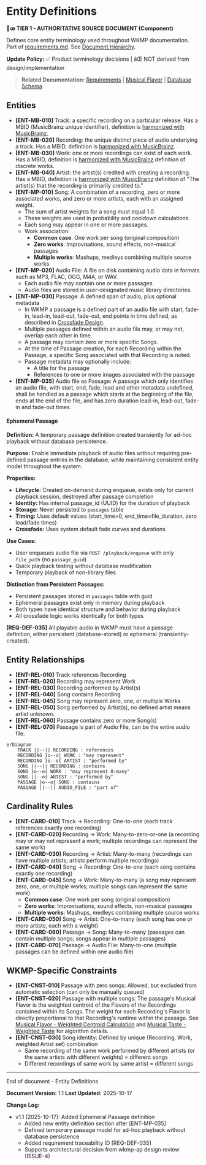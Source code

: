 ﻿# Entity Definitions

**📝œ TIER 1 - AUTHORITATIVE SOURCE DOCUMENT (Component)**

Defines core entity terminology used throughout WKMP documentation. Part of [requirements.md](REQ001-requirements.md). See [Document Hierarchy](GOV001-document_hierarchy.md).

**Update Policy:** ✅ Product terminology decisions | âŒ NOT derived from design/implementation

> **Related Documentation:** [Requirements](REQ001-requirements.md) | [Musical Flavor](SPEC003-musical_flavor.md) | [Database Schema](IMPL001-database_schema.md)

## Entities

- **[ENT-MB-010]** Track: a specific recording on a particular release.  Has a MBID (MusicBrainz unique identifier), definition is [harmonized with MusicBrainz](https://musicbrainz.org/doc/Track).
- **[ENT-MB-020]** Recording: the unique distinct piece of audio underlying a track. Has a MBID, definition is [harmonized with MusicBrainz](https://musicbrainz.org/doc/Recording).
- **[ENT-MB-030]** Work: one or more recordings can exist of each work. Has a MBID, definition is [harmonized with MusicBrainz](https://musicbrainz.org/doc/Work) definition of discrete works.
- **[ENT-MB-040]** Artist: the artist(s) credited with creating a recording. Has a MBID, definition is [harmonized with MusicBrainz](https://musicbrainz.org/doc/Recording#Artist) definition of "The artist(s) that the recording is primarily credited to."
- **[ENT-MP-010]** Song: A combination of a recording, zero or more associated works, and zero or more artists, each with an assigned weight.
  - The sum of artist weights for a song must equal 1.0.
  - These weights are used in probability and cooldown calculations.
  - Each song may appear in one or more passages.
  - Work association:
    - **Common case**: One work per song (original composition)
    - **Zero works**: Improvisations, sound effects, non-musical passages
    - **Multiple works**: Mashups, medleys combining multiple source works
- **[ENT-MP-020]** Audio File: A file on disk containing audio data in formats such as MP3, FLAC, OGG, M4A, or WAV.
  - Each audio file may contain one or more passages.
  - Audio files are stored in user-designated music library directories.
- **[ENT-MP-030]** Passage: A defined span of audio, plus optional metadata
  - In WKMP a passage is a defined part of an audio file with start, fade-in, lead-in,
    lead-out, fade-out, end points in time defined, as described in [Crossfade Design](SPEC002-crossfade.md#overview).
  - Multiple passages defined within an audio file may, or may not, overlap each other in time.
  - A passage may contain zero or more specific Songs.
  - At the time of Passage creation, for each Recording within the Passage, a specific Song associated with that Recording is noted.
  - Passage metadata may optionally include:
    - A title for the passage
    - References to one or more images associated with the passage
- **[ENT-MP-035]** Audio file as Passage: A passage which only identifies an audio file, with start, end, fade, lead and other metadata undefined, shall be handled as a passage which starts at the beginning of the file, ends at the end of the file, and has zero duration lead-in, lead-out, fade-in and fade-out times.

#### Ephemeral Passage

**Definition:** A temporary passage definition created transiently for ad-hoc playback without database persistence.

**Purpose:** Enable immediate playback of audio files without requiring pre-defined passage entries in the database, while maintaining consistent entity model throughout the system.

**Properties:**
- **Lifecycle:** Created on-demand during enqueue, exists only for current playback session, destroyed after passage completion
- **Identity:** Has internal passage_id (UUID) for the duration of playback
- **Storage:** Never persisted to `passages` table
- **Timing:** Uses default values (start_time=0, end_time=file_duration, zero lead/fade times)
- **Crossfade:** Uses system default fade curves and durations

**Use Cases:**
- User enqueues audio file via `POST /playback/enqueue` with only `file_path` (no `passage_guid`)
- Quick playback testing without database modification
- Temporary playback of non-library files

**Distinction from Persistent Passages:**
- Persistent passages stored in `passages` table with guid
- Ephemeral passages exist only in memory during playback
- Both types have identical structure and behavior during playback
- All crossfade logic works identically for both types

**[REQ-DEF-035]** All playable audio in WKMP must have a passage definition, either persistent (database-stored) or ephemeral (transiently-created).

## Entity Relationships

- **[ENT-REL-010]** Track references Recording
- **[ENT-REL-020]** Recording may represent Work
- **[ENT-REL-030]** Recording performed by Artist(s)
- **[ENT-REL-040]** Song contains Recording
- **[ENT-REL-045]** Song may represent zero, one, or multiple Works
- **[ENT-REL-050]** Song performed by Artist(s), no defined artist means artist unknown.
- **[ENT-REL-060]** Passage contains zero or more Song(s)
- **[ENT-REL-070]** Passage is part of Audio File, can be the entire audio file.

```mermaid
erDiagram
    TRACK ||--|| RECORDING : references
    RECORDING }o--o| WORK : "may represent"
    RECORDING }o--o{ ARTIST : "performed by"
    SONG ||--|| RECORDING : contains
    SONG }o--o{ WORK : "may represent 0-many"
    SONG ||--o{ ARTIST : "performed by"
    PASSAGE }o--o{ SONG : contains
    PASSAGE ||--|| AUDIO_FILE : "part of"
```

## Cardinality Rules

- **[ENT-CARD-010]** Track → Recording: One-to-one (each track references exactly one recording)
- **[ENT-CARD-020]** Recording → Work: Many-to-zero-or-one (a recording may or may not represent a work; multiple recordings can represent the same work)
- **[ENT-CARD-030]** Recording → Artist: Many-to-many (recordings can have multiple artists; artists perform multiple recordings)
- **[ENT-CARD-040]** Song → Recording: One-to-one (each song contains exactly one recording)
- **[ENT-CARD-045]** Song → Work: Many-to-many (a song may represent zero, one, or multiple works; multiple songs can represent the same work)
  - **Common case**: One work per song (original composition)
  - **Zero works**: Improvisations, sound effects, non-musical passages
  - **Multiple works**: Mashups, medleys combining multiple source works
- **[ENT-CARD-050]** Song → Artist: One-to-many (each song has one or more artists, each with a weight)
- **[ENT-CARD-060]** Passage → Song: Many-to-many (passages can contain multiple songs; songs appear in multiple passages)
- **[ENT-CARD-070]** Passage → Audio File: Many-to-one (multiple passages can be defined within one audio file)

## WKMP-Specific Constraints

- **[ENT-CNST-010]** Passage with zero songs: Allowed, but excluded from automatic selection (can only be manually queued)
- **[ENT-CNST-020]** Passage with multiple songs: The passage's Musical Flavor is the weighted centroid of the Flavors of the Recordings contained within its Songs. The weight for each Recording's Flavor is directly proportional to that Recording's runtime within the passage. See [Musical Flavor - Weighted Centroid Calculation](SPEC003-musical_flavor.md#more-than-one-recording-per-passage-calculation) and [Musical Taste - Weighted Taste](SPEC004-musical_taste.md#weighted-taste) for algorithm details.
- **[ENT-CNST-030]** Song identity: Defined by unique (Recording, Work, weighted Artist set) combination
  - Same recording of the same work performed by different artists (or the same artists with different weights) = different songs
  - Different recordings of same work by same artist = different songs

----
End of document - Entity Definitions

**Document Version:** 1.1
**Last Updated:** 2025-10-17

**Change Log:**
- v1.1 (2025-10-17): Added Ephemeral Passage definition
  - Added new entity definition section after [ENT-MP-035]
  - Defined temporary passage model for ad-hoc playback without database persistence
  - Added requirement traceability ID [REQ-DEF-035]
  - Supports architectural decision from wkmp-ap design review (ISSUE-4)
